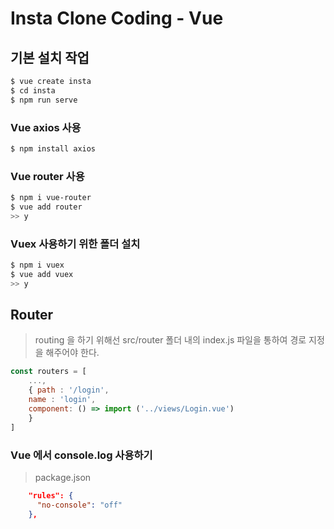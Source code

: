 # Insta Clone Coding - Vue

## 기본 설치 작업

```bash
$ vue create insta
$ cd insta
$ npm run serve
```

### Vue axios 사용

```bash
$ npm install axios
```

### Vue router 사용

```bash
$ npm i vue-router
$ vue add router
>> y
```

### Vuex 사용하기 위한 폴더 설치

```bash
$ npm i vuex
$ vue add vuex
>> y
```

## Router

> routing 을 하기 위해선 src/router 폴더 내의 index.js 파일을 통하여 경로 지정을 해주어야 한다.

```javascript
const routers = [
    ...,
    { path : '/login',
    name : 'login',
    component: () => import ('../views/Login.vue')
	}
]
```



















### Vue 에서 console.log 사용하기

> package.json

```json
    "rules": {
      "no-console": "off"
    },
```

